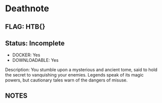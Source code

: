 # Deathnote

## FLAG: HTB{}

## Status: Incomplete

+ DOCKER: Yes
+ DOWNLOADABLE: Yes

Description: You stumble upon a mysterious and ancient tome, said to hold the secret to vanquishing your enemies. Legends speak of its magic powers, but cautionary tales warn of the dangers of misuse.

## NOTES
